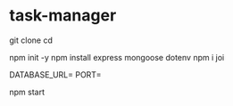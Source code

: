 # task-manager
git clone <repository-url>
cd <repository-directory>

npm init -y
npm install express mongoose dotenv
npm i joi


DATABASE_URL=<your-database-url>
PORT=<your-port>

npm start
